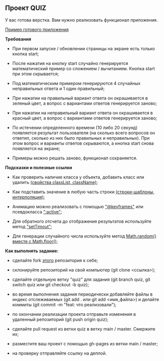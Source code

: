 ## Проект QUIZ

У вас готова верстка. Вам нужно реализовать функционал приложения.

[Пример готового приложения](https://drive.google.com/file/d/19Ot8PX3ueaFyO7oKTR5Yh5ktYPm_Y-iV/view?usp=sharing)

**Требования**

 - При первом запуске / обновлении страницы на экране есть только кнопка start;

 - После нажатия на кнопку start случайно генерируется математический пример со сложением / вычитанием. Кнопка start при этом скрывается;

 - Под математическим примером генерируются 4 случайных неправильных ответа и 1 один правильный;

 - При нажатии на правильный вариант ответа он окрашивается в зеленый цвет, а вопрос с вариантами ответов генерируется заново;

 - При нажатии на неправильный вариант ответа он окрашивается в красный цвет, а вопрос с вариантами ответов генерируется заново;

 - По истечении определенного времени (10 либо 20 секунд) появляется результат пользователя (на сколько всего вопросов он ответил, сколько из них было правильных и неправильных). При этом вопрос и варианты ответов скрываются, а кнопка start снова появляется на экране;

 - Примеры можно решать заново, функционал сохраняется.

**Подсказки и полезные ссылки**

 - Как проверить наличие класса у объекта, добавить класс или удалить [(свойства classList, className)](https://learn.javascript.ru/styles-and-classes#classname-i-classlist);

 - Как подставить значение в любую часть строки [(строки-шаблоны, интерполяция)](https://learn.javascript.ru/es-string#stroki-shablony);

 - Анимацию можно реализовать с помощью ["@keyframes"](https://doka.guide/css/keyframes/) или псевдокласса [":active"](https://developer.mozilla.org/ru/docs/Web/CSS/:active);

 - Для обратного отсчета до отображения результатов используйте метод ["setTimout"](https://learn.javascript.ru/settimeout-setinterval#settimeout);

 - Для генерации случайного числа используйте метод [Math.random() вместе с Math.floor()](https://developer.mozilla.org/ru/docs/Web/JavaScript/Reference/Global_Objects/Math/random);

**Как выполнять задание:**

 - сделайте fork [этого](https://github.com/dziauco/quiz) репозитория к себе;

 - склонируйте репозиторий на свой компьютер (git clone <ссылка>);

 - сделайте отдельную ветку "quiz" для задания (git branch quiz, git
   switch quiz или git checkout -b quiz);

 - во время выполнения задания периодически добавляйте файлы в индекс отслеживаемых (git add . или git add <имя_файла>) и делайте коммиты (git commit -m "feat: что реализовали");

 - по окончании реализации проекта отправьте изменения в удаленный репозиторий (git push origin quiz);

 - сделайте pull request из ветки quiz в ветку main / master. Смержите их;

- разместите ваш проект с помощью gh-pages из ветки main / master;

- на проверку отправляйте ссылку на деплой.
